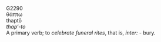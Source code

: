 G2290  
θάπτω  
thaptō  
*thap‘-to*  
A primary verb; to *celebrate* *funeral* *rites*, that is, *inter:* -
bury.  
